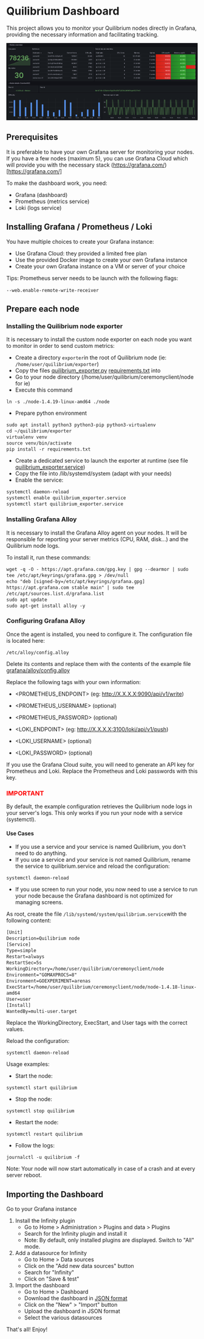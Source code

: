 # Quilibrium Dashboard

This project allows you to monitor your Quilibrium nodes directly in Grafana, providing the necessary information and facilitating tracking.

<img src="dashboard.png" />

## Prerequisites

It is preferable to have your own Grafana server for monitoring your nodes. If you have a few nodes (maximum 5), you can use Grafana Cloud which will provide you with the necessary stack (https://grafana.com/)[https://grafana.com/]

To make the dashboard work, you need:
* Grafana (dashboard)
* Prometheus (metrics service)
* Loki (logs service)

## Installing Grafana / Prometheus / Loki

You have multiple choices to create your Grafana instance:

* Use Grafana Cloud: they provided a limited free plan
* Use the provided Docker image to create your own Grafana instance
* Create your own Grafana instance on a VM or server of your choice

Tips: Prometheus server needs to be launch with the following flags:

`--web.enable-remote-write-receiver`

## Prepare each node

### Installing the Quilibrium node exporter

It is necessary to install the custom node exporter on each node you want to monitor in order to send custom metrics:

* Create a directory `exporter`in the root of Quilibrium node (ie: `/home/user/quilibrium/exporter`)
* Copy the files [quilibrium_exporter.py](grafana/exporter/quilibrium_exporter.py) [requirements.txt](grafana/exporter/requirements.txt) into
* Go to your node directory (/home/user/quilibrium/ceremonyclient/node for ie)
* Execute this command
```
ln -s ./node-1.4.19-linux-amd64 ./node
```
* Prepare python environment
```
sudo apt install python3 python3-pip python3-virtualenv
cd ~/quilibrium/exporter
virtualenv venv
source venv/bin/activate
pip install -r requirements.txt

```
* Create a dedicated service to launch the exporter at runtime (see file [quilibrium_exporter.service](grafana/exporter/quilibrium_exporter.service))
* Copy the file into /lib/systemd/system (adapt with your needs)
* Enable the service:
```
systemctl daemon-reload
systemctl enable quilibrium_exporter.service
systemctl start quilibrium_exporter.service
```

### Installing Grafana Alloy

It is necessary to install the Grafana Alloy agent on your nodes. It will be responsible for reporting your server metrics (CPU, RAM, disk...) and the Quilibrium node logs.

To install it, run these commands:
```
wget -q -O - https://apt.grafana.com/gpg.key | gpg --dearmor | sudo tee /etc/apt/keyrings/grafana.gpg > /dev/null                              
echo "deb [signed-by=/etc/apt/keyrings/grafana.gpg] https://apt.grafana.com stable main" | sudo tee /etc/apt/sources.list.d/grafana.list
sudo apt update
sudo apt-get install alloy -y

```

### Configuring Grafana Alloy

Once the agent is installed, you need to configure it.
The configuration file is located here:
```
/etc/alloy/config.alloy
```
Delete its contents and replace them with the contents of the example file [grafana/alloy/config.alloy](grafana/alloy/config.alloy)

Replace the following tags with your own information:

* <PROMETHEUS_ENDPOINT> (eg: http://X.X.X.X:9090/api/v1/write)
* <PROMETHEUS_USERNAME> (optional)
* <PROMETHEUS_PASSWORD> (optional)

* <LOKI_ENDPOINT> (eg:  http://X.X.X.X:3100/loki/api/v1/push)
* <LOKI_USERNAME> (optional)
* <LOKI_PASSWORD> (optional)

If you use the Grafana Cloud suite, you will need to generate an API key for Prometheus and Loki.
Replace the Prometheus and Loki passwords with this key.


### **<span style="color:red">IMPORTANT</span>** 

By default, the example configuration retrieves the Quilibrium node logs in your server's logs.
This only works if you run your node with a service (systemctl).

#### Use Cases

* If you use a service and your service is named Quilibrium, you don't need to do anything.
* If you use a service and your service is not named Quilibrium, rename the service to quilibrium.service and reload the configuration:
```
systemctl daemon-reload
```
* If you use screen to run your node, you now need to use a service to run your node because the Grafana dashboard is not optimized for managing screens.

As root, create the file `/lib/systemd/system/quilibrium.service`with the following content:

```
[Unit]
Description=Quilibrium node
[Service]
Type=simple
Restart=always
RestartSec=5s
WorkingDirectory=/home/user/quilibrium/ceremonyclient/node
Environment="GOMAXPROCS=8"
Environment=GOEXPERIMENT=arenas
ExecStart=/home/user/quilibrium/ceremonyclient/node/node-1.4.18-linux-amd64
User=user
[Install]
WantedBy=multi-user.target
```

Replace the WorkingDirectory, ExecStart, and User tags with the correct values.

Reload the configuration:
```
systemctl daemon-reload
```

Usage examples:

* Start the node:
```
systemctl start quilibrium
```
* Stop the node:
```
systemctl stop quilibrium
```
* Restart the node:
```
systemctl restart quilibrium
```
* Follow the logs:
```
journalctl -u quilibrium -f
```

Note: Your node will now start automatically in case of a crash and at every server reboot.

## Importing the Dashboard

Go to your Grafana instance


1. Install the Infinity plugin
    * Go to Home > Administration > Plugins and data > Plugins
    * Search for the Infinity plugin and install it
    * Note: By default, only installed plugins are displayed. Switch to "All" mode.
2. Add a datasource for Infinity
    * Go to Home > Data sources
    * Click on the "Add new data sources" button
    * Search for "Infinity"
    * Click on "Save & test"
3. Import the dashboard
    * Go to Home > Dashboard
    * Download the dashboard in [JSON format](https://raw.githubusercontent.com/fpatron/Quilibrium-Dashboard/master/grafana/dashboard/quilibrium-dashboard.json)
    * Click on the "New" > "Import" button
    * Upload the dashboard in JSON format
    * Select the various datasources


That's all! Enjoy!

